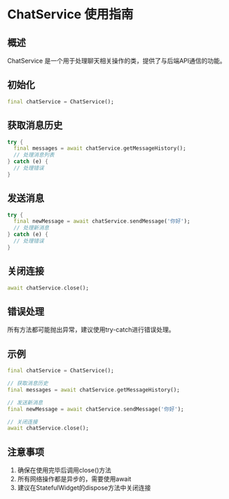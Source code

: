 # ChatService 使用指南

## 概述
ChatService 是一个用于处理聊天相关操作的类，提供了与后端API通信的功能。

## 初始化
```dart
final chatService = ChatService();
```

## 获取消息历史
```dart
try {
  final messages = await chatService.getMessageHistory();
  // 处理消息列表
} catch (e) {
  // 处理错误
}
```

## 发送消息
```dart
try {
  final newMessage = await chatService.sendMessage('你好');
  // 处理新消息
} catch (e) {
  // 处理错误
}
```

## 关闭连接
```dart
await chatService.close();
```

## 错误处理
所有方法都可能抛出异常，建议使用try-catch进行错误处理。

## 示例
```dart
final chatService = ChatService();

// 获取消息历史
final messages = await chatService.getMessageHistory();

// 发送新消息
final newMessage = await chatService.sendMessage('你好');

// 关闭连接
await chatService.close();
```

## 注意事项
1. 确保在使用完毕后调用close()方法
2. 所有网络操作都是异步的，需要使用await
3. 建议在StatefulWidget的dispose方法中关闭连接
